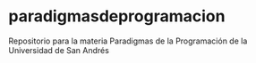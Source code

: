 # paradigmasdeprogramacion
Repositorio para la materia Paradigmas de la Programación de la Universidad de San Andrés
